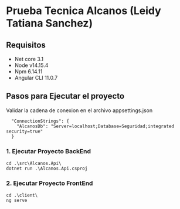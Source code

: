 ﻿# Prueba Tecnica Alcanos (Leidy Tatiana Sanchez)

## Requisitos 
 * Net core 3.1
 * Node v14.15.4
 * Npm 6.14.11
 * Angular CLI 11.0.7


## Pasos para Ejecutar el proyecto

Validar la cadena de conexion en el archivo appsettings.json
~~~
  "ConnectionStrings": {
    "AlcanosDb": "Server=localhost;Database=Seguridad;integrated security=true"
  }
~~~

### 1. Ejecutar Proyecto BackEnd
~~~
cd .\src\Alcanos.Api\
dotnet run .\Alcanos.Api.csproj
~~~

### 2. Ejecutar Proyecto FrontEnd
~~~
cd .\client\ 
ng serve 
~~~